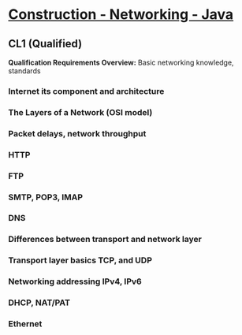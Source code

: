 # [Construction - Networking - Java](https://confluence.softserveinc.com/display/AbilitonKnowledgeModel/Construction+-+Networking+-+Java)

## CL1 (Qualified)
__Qualification Requirements Overview:__ 
Basic networking knowledge, standards


### Internet its component and architecture


### The Layers of a Network (OSI model)


### Packet delays, network throughput


### HTTP

### FTP


### SMTP, POP3, IMAP


### DNS


### Differences between transport and network layer


### Transport layer basics TCP, and UDP


### Networking addressing IPv4, IPv6

### DHCP, NAT/PAT

### Ethernet
